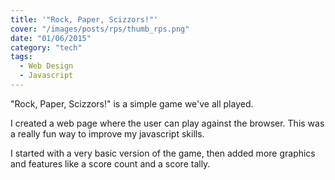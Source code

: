 ```yaml
---
title: '"Rock, Paper, Scizzors!"'
cover: "/images/posts/rps/thumb_rps.png"
date: "01/06/2015"
category: "tech"
tags:
  - Web Design
  - Javascript
---
```

"Rock, Paper, Scizzors!" is a simple game we've all played.

I created a web page where the user can play against the browser. This was a really fun way to improve my javascript skills.

I started with a very basic version of the game, then added more graphics and features like a score count and a score tally.
